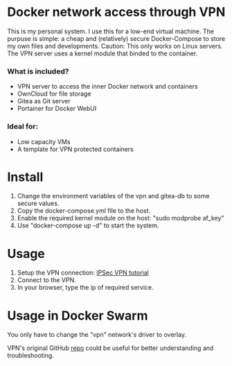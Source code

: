 # Docker network access through VPN

This is my personal system. I use this for a low-end virtual machine.
The purpuse is simple: a cheap and (relatively) secure Docker-Compose to store my own files and developments.
Caution: This only works on Linux servers. The VPN server uses a kernel module that binded to the container.

### What is included?
 - VPN server to access the inner Docker network and containers
 - OwnCloud for file storage
 - Gitea as Git server
 - Portainer for Docker WebUI
 
### Ideal for:
 - Low capacity VMs
 - A template for VPN protected containers

# Install

 1. Change the environment variables of the vpn and gitea-db to some secure values. 
 2. Copy the docker-compose.yml file to the host.
 3. Enable the required kernel module on the host: "sudo modprobe af_key"
 4. Use "docker-compose up -d" to start the system.

# Usage
 
 1. Setup the VPN connection: [IPSec VPN tutorial](https://github.com/hwdsl2/setup-ipsec-vpn/blob/master/docs/clients.md)
 2. Connect to the VPN.
 3. In your browser, type the ip of required service.
 
# Usage in Docker Swarm

You only have to change the "vpn" network's driver to overlay.

VPN's original GitHub [repo](https://github.com/hwdsl2/docker-ipsec-vpn-server) could be useful for better understanding and troubleshooting.
